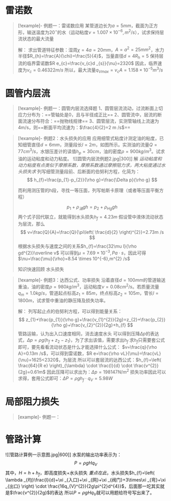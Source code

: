 # 雷诺数
>[!example]- 例题一：雷诺数应用
>某管道边长为$a=5mm$，截面为正方形，输送温度为$20^{\circ}$的水（运动粘度$\nu=1.007 \times 10^{-6},m^{2} /s$），试求保持层流状态的最大流量
>
>解：
>求出管道特征参数：湿周$\chi=4a=20mm$，$A=a^{2}=25mm^{2}$，水力半径$R_{h}=\frac{A}{\chi}=\frac{5}{4}$，当量直径$d=4R_{h}=5$
>保持层流的临界雷诺数$R e_{c}=\frac{v_{c}d _{s}}{\nu}=2320$
>因此，临界速度为$v_{c}=0.46322m / s$
>所以，最大流量$q_{V max}=v_{c}A=1.158 \times 10^{-5} m^{3} /s$

# 圆管内层流
>[!example]- 例题一：圆管内层流选择题
>1、圆管层流流动，过流断面上切应力分布为：==管轴处是0，且与半径成正比==
>2、圆管流中，层流的断面流速分布符合：==抛物线规律==
>3、圆管层流，实测管轴线上流速为4m/s，则==断面平均流速为：$\frac{4}{2}=2 m /s$==

>[!example]- 例题2：水头损失的应用
>应用细管式粘度计测定油的粘度，已知细管直径$d=6mm$，测量段长$l=2m$，如图所示。实测油的流量$Q=77cm^{3} /s$，水银压差计的读值$h_{p}=30cm$，油的密度$\rho=900 kg /m^{3}$。试求油的运动粘度和动力粘度。
>![[圆管内层流例题2.jpg|300]]
>解
>*运动粘度和动力粘度有点类似于摩擦系数，摩擦系数通过摩擦阻力求，两大粘度通过水头损失求*
>列写细管测量段前、后断面的伯努利方程，化简为：
>$$
h_{f}=\frac{p_{1}-p_{2}}{\rho g}=\frac{\Delta p}{\rho g}
>$$
>
>而利用测压管的h段，寻找一等压面，列写帕斯卡原理（或者等压面平衡方程）
>
>$$
p_{1}+\rho _{油}gh=p_{2}+\rho _{Hg}gh
>$$
>两个式子回代联立，就能得到水头损失$h_{f}=4.23m$
>假设管中液体流动状态为层流，那么
>$$
v=\frac{Q}{A}=\frac{Q}{\pi\left( \frac{d}{2} \right)^{2}}=2.73m /s
>$$
>根据水头损失与速度之间的关系$h_{f}=\frac{32\mu l}{\rho gd^{2}}\overline v$
>可以得到$\mu=7.69 \times 10^{-3},Pa \cdot s$，因此可得$\nu=\frac{\mu}{\rho}=8.54 \times 10^{-6},m^{2} /s$
>
>知识快速回顾
>水头损失

>[!example]- 例题3：达西公式、功率损失
>沿着直径$d=100mm$的管道输送重油，油的密度$\rho=980kg /m^{3}$，运动粘度$\nu=0.08cm^{2} /s$。若质量流量$q_{m}=1.0 kg /s$，管道起点标高$z_{1}=85m$，终点标高$z_{2}=105m$，管长$l=1800m$，试求管中重油的静压降及损失功率。
>
>解：
>列写起止点的伯努利方程，可以得到能量关系：
>$$
>z_{1}+\frac{p_{1}}{\rho g}+\frac{v_{1}^{2}}{2g}=z_{2}+\frac{p_{2}}{\rho g}+\frac{v_{2}^{2}}{2g}+h_{f}
>$$
>管路运输，认为出入口速度相同，消去速度水头
>可以得到压降$\Delta p$的表达式，$\Delta p=\rho g(h_{f}+z_{2}-z_{1})$，为了求出该值，需要求出$h_{f}$
>求$h_{f}$只需要套公式即可，要先看看流动状态是什么才能选择什么公式：
>$v=\frac{q}{\rho A}=0.13m /s$，可以得到雷诺数，$R e=\frac{\rho vL}{\mu}=\frac{vL}{\nu}=1625<2320$，为层流
>所以可以套层流的达西公式：$h_{f}=\left( \frac{64}{R e} \right)_{\lambda} \cdot \frac{l}{d} \cdot \frac{v^{2}}{2g}=0.61m$
>因此压降可以求出为：$\Delta p=198147 N /m^{2}$
>损失功率因此可以求得，套用公式即可：$\Delta P=\rho gh_{f} \cdot q_{V}=5.98W$

#  局部阻力损失
>[example]- 例题一：

# 管路计算
![[管路计算例一示意图.jpg|600]]
水泵的输出功率表示为：
$$
P=\rho gHq_{V}
$$
其中，$H=h+h_{f}$，即高度损失+水头损失
*重点在此*，水头损失$h_{f}=\left( \lambda _{均}\frac{l}{d}+\xi _{入口}+\xi _{网}+\xi _{阀门}+3\times\xi _{弯}+\xi _{出口} \right) \cdot \frac{16q_{V}^{2}}{2g\pi^{2}d^{4}}$，后面那一坨其实就是$\frac{v^{2}}{2g}$的表达
所以$P=\rho gHq_{V}$就可以用题给符号写出来了。
